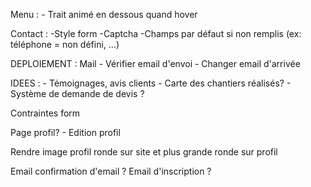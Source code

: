 Menu :
    - Trait animé en dessous quand hover

Contact : 
	-Style form
    -Captcha
    -Champs par défaut si non remplis (ex: téléphone = non défini, ...)

DEPLOIEMENT :
    Mail 
    - Vérifier email d'envoi
    - Changer email d'arrivée

IDEES : 
    - Témoignages, avis clients
    - Carte des chantiers réalisés?
    - Système de demande de devis ?

Contraintes form

Page profil?
    - Edition profil

Rendre image profil ronde sur site et plus grande ronde sur profil

Email confirmation d'email ? Email d'inscription ?